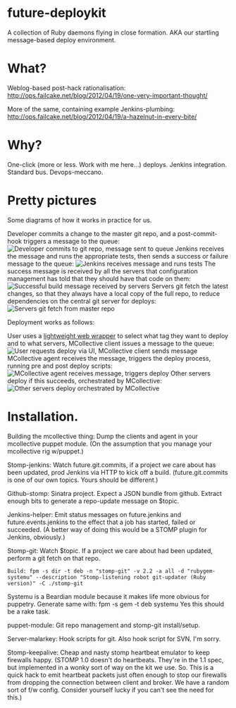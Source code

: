 future-deploykit
================

A collection of Ruby daemons flying in close formation. AKA our startling message-based deploy environment.


What?
=====

Weblog-based post-hack rationalisation: http://ops.failcake.net/blog/2012/04/19/one-very-important-thought/

More of the same, containing example Jenkins-plumbing: http://ops.failcake.net/blog/2012/04/19/a-hazelnut-in-every-bite/
 

Why?
====

One-click (more or less. Work with me here...) deploys. Jenkins integration. Standard bus. Devops-meccano.

Pretty pictures
===============

Some diagrams of how it works in practice for us.

Developer commits a change to the master git repo, and a post-commit-hook triggers a message to the queue:
![Developer commits to git repo, message sent to queue](http://slack.org.uk/images/Future-DeployKit/Step_1.png "Step 1")
Jenkins receives the message and runs the appropriate tests, then sends a success or failure message to the queue:
![Jenkins receives message and runs tests](http://slack.org.uk/images/Future-DeployKit/Step_2.png "Step 2")
The success message is received by all the servers that configuration management has told that they should have that code on them:
![Successful build message received by servers](http://slack.org.uk/images/Future-DeployKit/Step_3.png "Step 3")
Servers git fetch the latest changes, so that they always have a local copy of the full repo, to reduce dependencies on the central git server for deploys:
![Servers git fetch from master repo](http://slack.org.uk/images/Future-DeployKit/Step_4.png "Step 4")

Deployment works as follows:

User uses a [lightweight web wrapper](https://github.com/FuturePublishing/deploykit-frontend) to select what tag they want to deploy and to what servers, MCollective client issues a message to the queue:
![User requests deploy via UI, MCollective client sends message](http://slack.org.uk/images/Future-DeployKit/Deploy_1.png "Deploy Step 1")
MCollective agent receives the message, triggers the deploy process, running pre and post deploy scripts:
![MCollective agent receives message, triggers deploy](http://slack.org.uk/images/Future-DeployKit/Deploy_2.png "Deploy Step 2")
Other servers deploy if this succeeds, orchestrated by MCollective:
![Other servers deploy orchestrated by MCollective](http://slack.org.uk/images/Future-DeployKit/Deploy_3.png "Deploy Step 3")

Installation.
=============

Building the mcollective thing: Dump the clients and agent in your mcollective puppet module.
  (On the assumption that you manage your mcollective rig w/puppet.)

Stomp-jenkins: Watch future.git.commits, if a project we care about has been updated, prod Jenkins via HTTP to kick off a build.
  (future.git.commits is one of our own topics. Yours should be different.)

Github-stomp: Sinatra project. Expect a JSON bundle from github. Extract enough bits to generate a repo-update message on $topic.

Jenkins-helper: Emit status messages on future.jenkins and future.events.jenkins to the effect that a job has started, failed or succeeded.
  (A better way of doing this would be a STOMP plugin for Jenkins, obviously.)

Stomp-git: Watch $topic. If a project we care about had been updated, perform a git fetch on that repo.

	Build: fpm -s dir -t deb -n "stomp-git" -v 2.2 -a all -d "rubygem-systemu" --description "Stomp-listening robot git-updater (Ruby version)" -C ./stomp-git

Systemu is a Beardian module because it makes life more obvious for puppetry.
Generate same with: fpm -s gem -t deb systemu
Yes this should be a rake task.

puppet-module: Git repo management and stomp-git install/setup.

Server-malarkey: Hook scripts for git. Also hook script for SVN. I'm sorry.

Stomp-keepalive: Cheap and nasty stomp heartbeat emulator to keep firewalls happy.
  (STOMP 1.0 doesn't do heartbeats. They're in the 1.1 spec, but implemented in a wonky sort of way
  on the kit we use. So. This is a quick hack to emit heartbeat packets just often enough to stop
  our firewalls from dropping the connection between client and broker. We have a random sort of
  f/w config. Consider yourself lucky if you can't see the need for this.)

